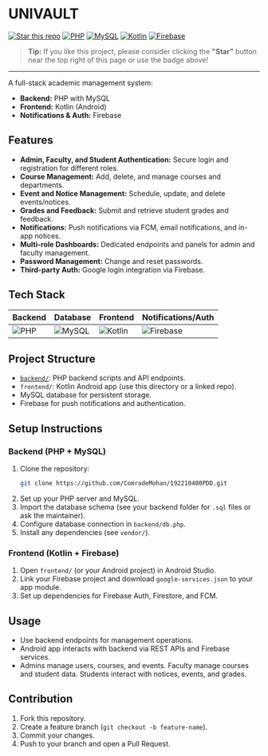 # UNIVAULT 

[![Star this repo](https://img.shields.io/github/stars/ComradeMohan/192210400PDD?style=social)](https://github.com/ComradeMohan/192210400PDD/stargazers)
[![PHP](https://img.shields.io/badge/PHP-777BB4?logo=php&logoColor=white&style=flat-square)](#)
[![MySQL](https://img.shields.io/badge/MySQL-4479A1?logo=mysql&logoColor=white&style=flat-square)](#)
[![Kotlin](https://img.shields.io/badge/Kotlin-7F52FF?logo=kotlin&logoColor=white&style=flat-square)](#)
[![Firebase](https://img.shields.io/badge/Firebase-FFCA28?logo=firebase&logoColor=white&style=flat-square)](#)

> **Tip:** If you like this project, please consider clicking the **"Star"** button near the top right of this page or use the badge above!

---

A full-stack academic management system:
- **Backend:** PHP with MySQL
- **Frontend:** Kotlin (Android)
- **Notifications & Auth:** Firebase

## Features

- **Admin, Faculty, and Student Authentication:** Secure login and registration for different roles.
- **Course Management:** Add, delete, and manage courses and departments.
- **Event and Notice Management:** Schedule, update, and delete events/notices.
- **Grades and Feedback:** Submit and retrieve student grades and feedback.
- **Notifications:** Push notifications via FCM, email notifications, and in-app notices.
- **Multi-role Dashboards:** Dedicated endpoints and panels for admin and faculty management.
- **Password Management:** Change and reset passwords.
- **Third-party Auth:** Google login integration via Firebase.

## Tech Stack

| Backend | Database | Frontend | Notifications/Auth |
|---------|----------|----------|-------------------|
| ![PHP](https://img.shields.io/badge/-PHP-777BB4?logo=php&logoColor=white&style=flat-square) | ![MySQL](https://img.shields.io/badge/-MySQL-4479A1?logo=mysql&logoColor=white&style=flat-square) | ![Kotlin](https://img.shields.io/badge/-Kotlin-7F52FF?logo=kotlin&logoColor=white&style=flat-square) | ![Firebase](https://img.shields.io/badge/-Firebase-FFCA28?logo=firebase&logoColor=white&style=flat-square) |

## Project Structure

- [`backend/`](https://github.com/ComradeMohan/192210400PDD/tree/main/backend): PHP backend scripts and API endpoints.
- `frontend/`: Kotlin Android app (use this directory or a linked repo).
- MySQL database for persistent storage.
- Firebase for push notifications and authentication.

## Setup Instructions

### Backend (PHP + MySQL)
1. Clone the repository:
   ```bash
   git clone https://github.com/ComradeMohan/192210400PDD.git
   ```
2. Set up your PHP server and MySQL.
3. Import the database schema (see your backend folder for `.sql` files or ask the maintainer).
4. Configure database connection in `backend/db.php`.
5. Install any dependencies (see `vendor/`).

### Frontend (Kotlin + Firebase)
1. Open `frontend/` (or your Android project) in Android Studio.
2. Link your Firebase project and download `google-services.json` to your app module.
3. Set up dependencies for Firebase Auth, Firestore, and FCM.

## Usage

- Use backend endpoints for management operations.
- Android app interacts with backend via REST APIs and Firebase services.
- Admins manage users, courses, and events. Faculty manage courses and student data. Students interact with notices, events, and grades.

## Contribution

1. Fork this repository.
2. Create a feature branch (`git checkout -b feature-name`).
3. Commit your changes.
4. Push to your branch and open a Pull Request.
